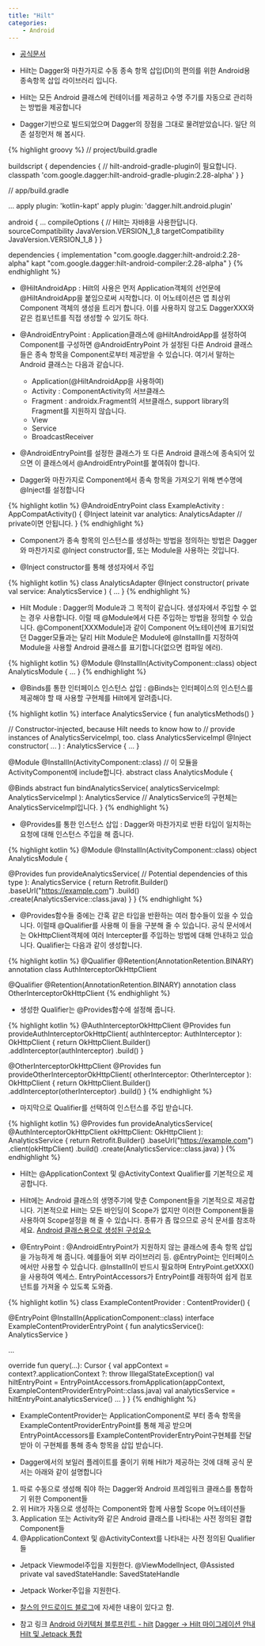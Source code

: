 ```yaml
---
title: "Hilt"
categories:
    - Android
---
```

- [공식문서](https://developer.android.com/training/dependency-injection/hilt-android?hl=ko)

- Hilt는 Dagger와 마찬가지로 수동 종속 항목 삽입(DI)의 편의를 위한 Android용 종속항목 삽입 라이브러리 입니다.
- Hilt는 모든 Android 클래스에 컨테이너를 제공하고 수명 주기를 자동으로 관리하는 방법을 제공합니다
- Dagger기반으로 빌드되었으며 Dagger의 장점을 그대로 물려받았습니다. 일단 의존 설정먼저 해 봅시다.


{% highlight groovy %}
//  project/build.gradle

buildscript {
    dependencies {
        //  hilt-android-gradle-plugin이 필요합니다.
        classpath 'com.google.dagger:hilt-android-gradle-plugin:2.28-alpha'
    }
}

//  app/build.gradle

...
apply plugin: 'kotlin-kapt'
apply plugin: 'dagger.hilt.android.plugin'

android {
    ...
    compileOptions {
        //  Hilt는 자바8을 사용한답니다.
        sourceCompatibility JavaVersion.VERSION_1_8
        targetCompatibility JavaVersion.VERSION_1_8
      }
}

dependencies {
    implementation "com.google.dagger:hilt-android:2.28-alpha"
    kapt "com.google.dagger:hilt-android-compiler:2.28-alpha"
}
{% endhighlight %}

- @HiltAndroidApp : Hilt의 사용은 먼저 Application객체의 선언문에 @HiltAndroidApp을 붙임으로써 시작합니다.
이 어노테이션은 앱 최상위 Component 객체의 생성을 트리거 합니다. 이를 사용하지 않고도 DaggerXXX와 같은 컴포넌트를 직접 생성할 수
있기도 하다.

- @AndroidEntryPoint : Application클래스에 @HiltAndroidApp를 설정하여 Component를 구성하면 @AndroidEntryPoint
가 설정된 다른 Android 클래스들은 종속 항목을 Component로부터 제공받을 수 있습니다. 여기서 말하는 Android 클래스는 다음과
같습니다.
    - Application(@HiltAndroidApp을 사용하여)
    - Activity : ComponentActivity의 서브클래스
    - Fragment : androidx.Fragment의 서브클래스, support library의 Fragment를 지원하지 않습니다.
    - View
    - Service
    - BroadcastReceiver
    
- @AndroidEntryPoint를 설정한 클래스가 또 다른 Android 클래스에 종속되어 있으면 이 클래스에서 @AndroidEntryPoint를
붙여줘야 합니다.

- Dagger와 마찬가지로 Component에서 종속 항목을 가져오기 위해 변수명에 @Inject를 설정합니다

{% highlight kotlin %}
@AndroidEntryPoint
class ExampleActivity : AppCompatActivity() {
  @Inject lateinit var analytics: AnalyticsAdapter  //  private이면 안됩니다.
}
{% endhighlight %}

- Component가 종속 항목의 인스턴스를 생성하는 방법을 정의하는 방법은 Dagger와 마찬가지로 @Inject constructor를, 또는
Module을 사용하는 것입니다.

- @Inject constructor를 통해 생성자에서 주입

{% highlight kotlin %}
class AnalyticsAdapter @Inject constructor(
  private val service: AnalyticsService
) { ... }
{% endhighlight %}


- Hilt Module : Dagger의 Module과 그 목적이 같습니다. 생성자에서 주입할 수 없는 경우 사용합니다. 이럴 때 @Module에서
다른 주입하는 방법을 정의할 수 있습니다. @Component[XXXModule]과 같이 Component 어노테이션에 표기되었던 Dagger모듈과는
달리 Hilt Module은 Module에 @InstallIn를 지정하여 Module을 사용할 Android 클래스를 표기합니다(없으면 컴파일 에러).

{% highlight kotlin %}
@Module
@InstallIn(ActivityComponent::class)
object AnalyticsModule { ... }
{% endhighlight %}

- @Binds를 통한 인터페이스 인스턴스 삽입 : @Binds는 인터페이스의 인스턴스를 제공해야 할 때 사용할 구현체를 Hilt에게 알려줍니다.

{% highlight kotlin %}
interface AnalyticsService {
  fun analyticsMethods()
}

// Constructor-injected, because Hilt needs to know how to
// provide instances of AnalyticsServiceImpl, too.
class AnalyticsServiceImpl @Inject constructor(
  ...
) : AnalyticsService { ... }

@Module
@InstallIn(ActivityComponent::class)    //  이 모듈을 ActivityComponent에 include합니다.
abstract class AnalyticsModule {

  @Binds
  abstract fun bindAnalyticsService(
    analyticsServiceImpl: AnalyticsServiceImpl
  ): AnalyticsService   //  AnalyticsService의 구현체는 AnalyticsServiceImpl입니다.
}
{% endhighlight %}

- @Provides를 통한 인스턴스 삽입 : Dagger와 마찬가지로 반환 타입이 일치하는 요청에 대해 인스턴스 주입을 해 줍니다.

{% highlight kotlin %}
@Module
@InstallIn(ActivityComponent::class)
object AnalyticsModule {

  @Provides
  fun provideAnalyticsService(
    // Potential dependencies of this type
  ): AnalyticsService {
      return Retrofit.Builder()
               .baseUrl("https://example.com")
               .build()
               .create(AnalyticsService::class.java)
  }
}
{% endhighlight %}

- @Provides함수들 중에는 간혹 같은 타입을 반환하는 여러 함수들이 있을 수 있습니다. 이럴때 @Qualifier를 사용해 이 들을
구분해 줄 수 있습니다. 공식 문서에서는 OkHttpClient객체에 여러 Intercepter를 주입하는 방법에 대해 안내하고 있습니다.
Qualifier는 다음과 같이 생성합니다.

{% highlight kotlin %}
@Qualifier
@Retention(AnnotationRetention.BINARY)
annotation class AuthInterceptorOkHttpClient

@Qualifier
@Retention(AnnotationRetention.BINARY)
annotation class OtherInterceptorOkHttpClient
{% endhighlight %}

- 생성한 Qualifier는 @Provides함수에 설정해 줍니다.

{% highlight kotlin %}
@AuthInterceptorOkHttpClient
@Provides
fun provideAuthInterceptorOkHttpClient(
  authInterceptor: AuthInterceptor
): OkHttpClient {
    return OkHttpClient.Builder()
             .addInterceptor(authInterceptor)
             .build()
}

@OtherInterceptorOkHttpClient
@Provides
fun provideOtherInterceptorOkHttpClient(
  otherInterceptor: OtherInterceptor
): OkHttpClient {
    return OkHttpClient.Builder()
             .addInterceptor(otherInterceptor)
             .build()
}
{% endhighlight %}

- 마지막으로 Qualifier를 선택하여 인스턴스를 주입 받습니다.

{% highlight kotlin %}
@Provides
  fun provideAnalyticsService(
    @AuthInterceptorOkHttpClient okHttpClient: OkHttpClient
  ): AnalyticsService {
      return Retrofit.Builder()
               .baseUrl("https://example.com")
               .client(okHttpClient)
               .build()
               .create(AnalyticsService::class.java)
  }
{% endhighlight %}

- Hilt는 @ApplicationContext 및 @ActivityContext Qualifier를 기본적으로 제공합니다.

- Hilt에는 Android 클래스의 생명주기에 맞춘 Component들을 기본적으로 제공합니다. 기본적으로 Hilt는 모든 바인딩이 Scope가 없지만
이러한 Component들을 사용하여 Scope설정을 해 줄 수 있습니다. 종류가 좀 많으므로 공식 문서를 참조하세요.
[Android 클래스용으로 생성된 구성요소](https://developer.android.com/training/dependency-injection/hilt-android?hl=ko#generated-components)

- @EntryPoint : @AndroidEntryPoint가 지원하지 않는 클래스에 종속 항목 삽입을 가능하게 해 줍니다. 예를들어 외부 라이브러리 등.
@EntryPoint는 인터페이스에서만 사용할 수 있습니다. @InstallIn이 반드시 필요하며 EntryPoint.getXXX()을 사용하여 엑세스.
EntryPointAccessors가 EntryPoint를 래핑하여 쉽게 컴포넌트를 가져올 수 있도록 도와줌.


{% highlight kotlin %}
class ExampleContentProvider : ContentProvider() {

  @EntryPoint
  @InstallIn(ApplicationComponent::class)
  interface ExampleContentProviderEntryPoint {
    fun analyticsService(): AnalyticsService
  }

  ...
  
  override fun query(...): Cursor {
      val appContext = context?.applicationContext ?: throw IllegalStateException()
      val hiltEntryPoint = EntryPointAccessors.fromApplication(appContext, ExampleContentProviderEntryPoint::class.java)
      val analyticsService = hiltEntryPoint.analyticsService()
      ...
    }
}
{% endhighlight %}

- ExampleContentProvider는 ApplicationComponent로 부터 종속 항목을 ExampleContentProviderEntryPoint를 통해
제공 받으며 EntryPointAccessors를 ExampleContentProviderEntryPoint구현체를 전달받아 이 구현체를 통해
종속 항목을 삽입 받습니다.


- Dagger에서의 보일러 플레이트를 줄이기 위해 Hilt가 제공하는 것에 대해 공식 문서는 아래와 같이 설명합니다
1. 따로 수동으로 생성해 줘야 하는 Dagger와 Android 프레임워크 클래스를 통합하기 위한 Component들
2. 위 Hilt가 자동으로 생성하는 Component와 함께 사용할 Scope 어노테이션들
3. Application 또는 Activity와 같은 Android 클래스를 나타내는 사전 정의된 결합 Component들
4. @ApplicationContext 및 @ActivityContext를 나타내는 사전 정의된 Qualifier들


- Jetpack Viewmodel주입을 지원한다. @ViewModelInject, @Assisted private val savedStateHandle: SavedStateHandle
- Jetpack Worker주입을 지원한다.

- [찰스의 안드로이드 블로그](https://www.charlezz.com/?p=44528)에 자세한 내용이 있다고 함.


- 참고 링크
[Android 아키텍처 블루프린트 - hilt](https://github.com/android/architecture-samples/tree/dev-hilt)
[Dagger -> Hilt 마이그레이션 안내](https://codelabs.developers.google.com/codelabs/android-dagger-to-hilt/?hl=ko#0)
[Hilt 및 Jetpack 통합](https://developer.android.com/training/dependency-injection/hilt-jetpack?hl=ko)